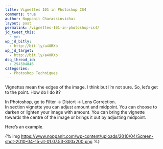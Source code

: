 ```yaml
---
title: Vignettes 101 in Photoshop CS4
comments: true
author: Noppanit Charassinvichai
layout: post
permalink: /vignettes-101-in-photoshop-cs4/
jd_tweet_this:
  - yes
wp_jd_bitly:
  - http://bit.ly/a4ORXb
wp_jd_target:
  - http://bit.ly/a4ORXb
dsq_thread_id:
  - 294504846
categories:
  - Photoshop Techniques
---
```

Vignettes mean the edges of the image. I think but I&#8217;m not sure. So, let&#8217;s get to the point. How do I do it?

In Photoshop, go to Filter -> Distort -> Lens Correction.  
In section vignette you can adjust amount and midpoint. You can choose to darken or lighten your image with amount. You can bring the vignette towards the centre of the image or brings it out by adjusting midpoint. 

Here&#8217;s an example. 

{% img https://www.noppanit.com/wp-content/uploads/2010/04/Screen-shot-2010-04-15-at-01.07.53-300x200.png %}

